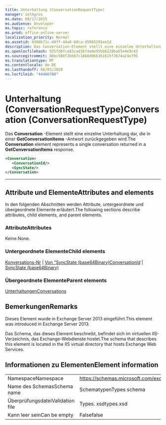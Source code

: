 ```yaml
---
title: Unterhaltung (ConversationRequestType)
manager: sethgros
ms.date: 09/17/2015
ms.audience: Developer
ms.topic: reference
ms.prod: office-online-server
localization_priority: Normal
ms.assetid: 0308b71c-d4ff-44a8-b9ca-d5965291ee1d
description: Das Conversation-Element stellt eine einzelne Unterhaltung dar, die in einer GetConversationItems-Antwort zurückgegeben wird.
ms.openlocfilehash: 925fd6fce83cad36f4a0e95bb6228ba65e4e9c43
ms.sourcegitcommit: 88ec988f2bb67c1866d06b361615f3674a24e795
ms.translationtype: MT
ms.contentlocale: de-DE
ms.lasthandoff: 06/03/2020
ms.locfileid: "44466780"
---
```

# <a name="conversation-conversationrequesttype"></a><span data-ttu-id="82504-103">Unterhaltung (ConversationRequestType)</span><span class="sxs-lookup"><span data-stu-id="82504-103">Conversation (ConversationRequestType)</span></span>

<span data-ttu-id="82504-104">Das **Conversation** -Element stellt eine einzelne Unterhaltung dar, die in einer **GetConversationItems** -Antwort zurückgegeben wird.</span><span class="sxs-lookup"><span data-stu-id="82504-104">The **Conversation** element represents a single conversation returned in a **GetConversationItems** response.</span></span> 
  
```XML
<Conversation>
   <ConversationId/>
   <SyncState/>
</Conversation>
```

 ****
## <a name="attributes-and-elements"></a><span data-ttu-id="82504-105">Attribute und Elemente</span><span class="sxs-lookup"><span data-stu-id="82504-105">Attributes and elements</span></span>

<span data-ttu-id="82504-106">In den folgenden Abschnitten werden Attribute, untergeordnete und übergeordnete Elemente erläutert.</span><span class="sxs-lookup"><span data-stu-id="82504-106">The following sections describe attributes, child elements, and parent elements.</span></span>
  
### <a name="attributes"></a><span data-ttu-id="82504-107">Attribute</span><span class="sxs-lookup"><span data-stu-id="82504-107">Attributes</span></span>

<span data-ttu-id="82504-108">Keine.</span><span class="sxs-lookup"><span data-stu-id="82504-108">None.</span></span>
  
### <a name="child-elements"></a><span data-ttu-id="82504-109">Untergeordnete Elemente</span><span class="sxs-lookup"><span data-stu-id="82504-109">Child elements</span></span>

<span data-ttu-id="82504-110">[Konversations-Nr](conversationid.md)  |  [Von "SyncState (base64Binary)](syncstate-base64binary.md)</span><span class="sxs-lookup"><span data-stu-id="82504-110">[ConversationId](conversationid.md) | [SyncState (base64Binary)](syncstate-base64binary.md)</span></span>
  
### <a name="parent-elements"></a><span data-ttu-id="82504-111">Übergeordnete Elemente</span><span class="sxs-lookup"><span data-stu-id="82504-111">Parent elements</span></span>

[<span data-ttu-id="82504-112">Unterhaltungen</span><span class="sxs-lookup"><span data-stu-id="82504-112">Conversations</span></span>](conversations-ex15websvcsotherref.md)
  
## <a name="remarks"></a><span data-ttu-id="82504-113">Bemerkungen</span><span class="sxs-lookup"><span data-stu-id="82504-113">Remarks</span></span>

<span data-ttu-id="82504-114">Dieses Element wurde in Exchange Server 2013 eingeführt.</span><span class="sxs-lookup"><span data-stu-id="82504-114">This element was introduced in Exchange Server 2013.</span></span>
  
<span data-ttu-id="82504-115">Das Schema, das dieses Element beschreibt, befindet sich im virtuellen IIS-Verzeichnis, das Exchange-Webdienste hostet.</span><span class="sxs-lookup"><span data-stu-id="82504-115">The schema that describes this element is located in the IIS virtual directory that hosts Exchange Web Services.</span></span>
  
## <a name="element-information"></a><span data-ttu-id="82504-116">Informationen zu Elementen</span><span class="sxs-lookup"><span data-stu-id="82504-116">Element information</span></span>

|||
|:-----|:-----|
|<span data-ttu-id="82504-117">Namespace</span><span class="sxs-lookup"><span data-stu-id="82504-117">Namespace</span></span>  <br/> |https://schemas.microsoft.com/exchange/services/2006/types  <br/> |
|<span data-ttu-id="82504-118">Name des Schemas</span><span class="sxs-lookup"><span data-stu-id="82504-118">Schema name</span></span>  <br/> |<span data-ttu-id="82504-119">Schematypen</span><span class="sxs-lookup"><span data-stu-id="82504-119">Types schema</span></span>  <br/> |
|<span data-ttu-id="82504-120">Überprüfungsdatei</span><span class="sxs-lookup"><span data-stu-id="82504-120">Validation file</span></span>  <br/> |<span data-ttu-id="82504-121">Types. xsd</span><span class="sxs-lookup"><span data-stu-id="82504-121">types.xsd</span></span>  <br/> |
|<span data-ttu-id="82504-122">Kann leer sein</span><span class="sxs-lookup"><span data-stu-id="82504-122">Can be empty</span></span>  <br/> |<span data-ttu-id="82504-123">False</span><span class="sxs-lookup"><span data-stu-id="82504-123">false</span></span>  <br/> |
   

